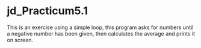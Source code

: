 jd_Practicum5.1
===============

This is an exercise using a simple loop, this program asks for numbers until a negative number has been given, then calculates the average and prints it on screen.
